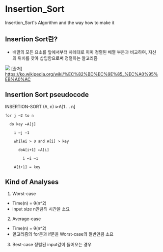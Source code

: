 # Insertion_Sort
Insertion_Sort's Algorithm and the way how to make it

## Insertion Sort란?
- 배열의 모든 요소를 앞에서부터 차례대로 이미 정렬된 배열 부분과 비교하여, 자신의 위치를 찾아 삽입함으로써 정렬하는 알고리즘

<img src="https://upload.wikimedia.org/wikipedia/commons/e/ea/Insertion_sort_001.PNG"></img>
[출처] https://ko.wikipedia.org/wiki/%EC%82%BD%EC%9E%85_%EC%A0%95%EB%A0%AC

## Insertion Sort pseudocode

INSERTION-SORT (A, n)   ⊳A[1 . . n]  

    for j ←2 to n
  
      do key ←A[j]

        i ←j –1

        whilei > 0 and A[i] > key

          doA[i+1] ←A[i]

            i ←i –1

        A[i+1] = key
      
      
## Kind of Analyses
1. Worst-case
  - Time(n) = θ(n^2)
  - input size n만큼의 시간을 소요
2. Average-case
  - Time(n) = θ(n^2)
  - 알고리즘의 for문과 if문을 Worst-case의 절반만큼 소요
3. Best-case
  정렬된 input값이 들어오는 경우

